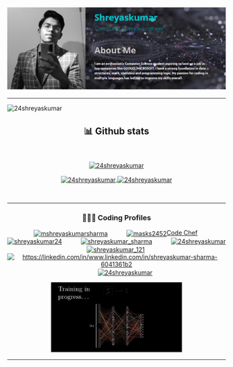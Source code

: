 ### 
### <h3 align="center"><img src = 'Banner.png'></h3>
<hr>

<p align="left"> <img src="https://komarev.com/ghpvc/?username=24shreyaskumar&label=Profile%20views&color=0e75b6&style=flat-square" alt="24shreyaskumar" /> </p>


<div>
    <h2 align="center" font color = "0093AB"> 📊 Github stats </h2>
      <br/>
        <p align="center">
          <a href="https://github.com/24Shreyaskumar/">
          <img align="center" src="https://github-readme-stats.vercel.app/api/top-langs?username=24shreyaskumar&show_icons=true&theme=onedark&title_color=FFD124&text_color=00AFC1&hide_border=true&locale=en" alt="24shreyaskumar" /></a>
        </p>
        <p align="center">
          <a href="https://github.com/24Shreyaskumar/">
          <img width = "49.5%" align="center" src="https://github-readme-stats.vercel.app/api?username=24shreyaskumar&show_icons=true&theme=onedark&title_color=FFD124&text_color=00AFC1&hide_border=true&locale=en" alt="24shreyaskumar">
          <img width = "49.5%" align="center" src="https://github-readme-streak-stats.herokuapp.com/?user=24shreyaskumar&show_icons=true&theme=onedark&title_color=FFD124&text_color=00AFC1&hide_border=true&locale=en" alt="24shreyaskumar" />
          </a>
       </p>
     <br>
  </div>
  
  




<hr>

<h3 align = "Center">👨🏻‍💻 Coding Profiles </h3>
   
<p align = "center">
   &nbsp;&nbsp;&nbsp;&nbsp;&nbsp;&nbsp;&nbsp;&nbsp;&nbsp;&nbsp;<a href="https://kaggle.com/mshreyaskumarsharma" target="blank"><img align="center" src="https://raw.githubusercontent.com/rahuldkjain/github-profile-readme-generator/master/src/images/icons/Social/kaggle.svg" alt="mshreyaskumarsharma" height="30" width="40" /></a>
   &nbsp;&nbsp;&nbsp;&nbsp;&nbsp;&nbsp;&nbsp;&nbsp;&nbsp;&nbsp;<a href="https://www.codechef.com/users/masks2452" target="blank"><img align="center" src="https://cdn.jsdelivr.net/npm/simple-icons@3.1.0/icons/codechef.svg" alt="masks2452" height="30" width="40" />Code Chef</a>
   &nbsp;&nbsp;&nbsp;&nbsp;&nbsp;&nbsp;&nbsp;&nbsp;&nbsp;&nbsp;<a href="https://codeforces.com/profile/shreyaskumar24" target="blank"><img align="center" src="https://raw.githubusercontent.com/rahuldkjain/github-profile-readme-generator/master/src/images/icons/Social/codeforces.svg" alt="shreyaskumar24" height="30" width="40" /></a>
   &nbsp;&nbsp;&nbsp;&nbsp;&nbsp;&nbsp;&nbsp;&nbsp;&nbsp;&nbsp;<a href="https://www.leetcode.com/shreyaskumar_sharma" target="blank"><img align="center" src="https://raw.githubusercontent.com/rahuldkjain/github-profile-readme-generator/master/src/images/icons/Social/leet-code.svg" alt="shreyaskumar_sharma" height="30" width="40" /></a>
   &nbsp;&nbsp;&nbsp;&nbsp;&nbsp;&nbsp;&nbsp;&nbsp;&nbsp;&nbsp;<a href="https://auth.geeksforgeeks.org/user/24shreyaskumar" target="blank"><img align="center" src="https://raw.githubusercontent.com/rahuldkjain/github-profile-readme-generator/master/src/images/icons/Social/geeks-for-geeks.svg" alt="24shreyaskumar" height="30" width="40" /></a>
   &nbsp;&nbsp;&nbsp;&nbsp;&nbsp;&nbsp;&nbsp;&nbsp;&nbsp;&nbsp;<a href="https://www.hackerrank.com/shreyaskumar_121" target="blank"><img align="center" src="https://raw.githubusercontent.com/rahuldkjain/github-profile-readme-generator/master/src/images/icons/Social/hackerrank.svg" alt="shreyaskumar_121" height="30" width="40" /></a>
    &nbsp;&nbsp;&nbsp;&nbsp;&nbsp;&nbsp;&nbsp;&nbsp;&nbsp;&nbsp;<a href="https://linkedin.com/in/https://linkedin.com/in/www.linkedin.com/in/shreyaskumar-sharma-6041361b2" target="blank"><img align="center" src="https://raw.githubusercontent.com/rahuldkjain/github-profile-readme-generator/master/src/images/icons/Social/linked-in-alt.svg" alt="https://linkedin.com/in/www.linkedin.com/in/shreyaskumar-sharma-6041361b2" height="30" width="40" /></a>
    &nbsp;&nbsp;&nbsp;&nbsp;&nbsp;&nbsp;&nbsp;&nbsp;&nbsp;&nbsp;<a href="https://instagram.com/24shreyaskumar" target="blank"><img align="center" src="https://raw.githubusercontent.com/rahuldkjain/github-profile-readme-generator/master/src/images/icons/Social/instagram.svg" alt="24shreyaskumar" height="30" width="40" /></a>
 </p>




<p align = "center">
    <img width = "60%" src = 'ezgif-5-1f44982b39.gif' alt = "Training in Progress....">
</p>

        

<hr>

<p align="center">
        
        
</p>



<!--
**24Shreyaskumar/24Shreyaskumar** is a ✨ _special_ ✨ repository because its `README.md` (this file) appears on your GitHub profile.

Here are some ideas to get you started:

- 🔭 I’m currently working on ...
- 🌱 I’m currently learning ...
- 👯 I’m looking to collaborate on ...
- 🤔 I’m looking for help with ...
- 💬 Ask me about ...
- 📫 How to reach me: ...
- 😄 Pronouns: ...
- ⚡ Fun fact: ...
-->
<!--
**24Shreyaskumar/24Shreyaskumar** is a ✨ _special_ ✨ repository because its `README.md` (this file) appears on your GitHub profile.

Here are some ideas to get you started:

- 🔭 I’m currently working on ...
- 🌱 I’m currently learning ...
- 👯 I’m looking to collaborate on ...
- 🤔 I’m looking for help with ...
- 💬 Ask me about ...
- 📫 How to reach me: ...
- 😄 Pronouns: ...
- ⚡ Fun fact: ...
-->

